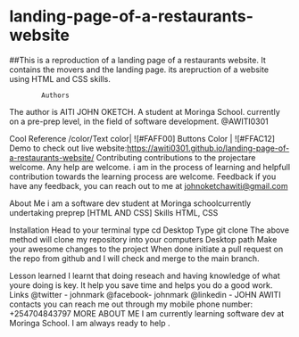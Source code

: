 # landing-page-of-a-restaurants-website
##This is a reproduction of a landing page of a restaurants website. It contains the movers and the landing page. its arepruction of a website using HTML and CSS skills.

            Authors
The author is AITI JOHN OKETCH. A student at Moringa School. currently on a pre-prep level, in the field of software development.
@AWITI0301

Cool Reference
/color/Text color| ![#FAFF00] Buttons Color | ![#FFAC12]
Demo
to check out live website:https://awiti0301.github.io/landing-page-of-a-restaurants-website/
Contributing
contributions to the projectare welcome. Any help are welcome. i am in the process of learning and helpfull contribution towards the learning process are welcome.
Feedback
if you have any feedback, you can reach out to me at johnoketchawiti@gmail.com

About Me
i am a software dev student at Moringa schoolcurrently undertaking preprep [HTML AND CSS]
Skills
HTML, CSS

Installation
Head to your terminal type cd Desktop Type git clone The above method will clone my repository into your computers Desktop path Make your awesome changes to the project When done initiate a pull request on the repo from github and I will check and merge to the main branch.

Lesson learned
I learnt that doing reseach and having knowledge of what youre doing is key. It help you save time and helps you do a good work.
Links
@twitter - johnmark @facebook- johnmark @linkedin - JOHN AWITI
  contacts
  you can reach me out through my mobile phone number: +254704843797
MORE ABOUT ME
I am currently learning software dev at Moringa School. I am always ready to help .
